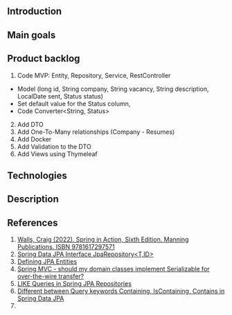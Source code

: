 ## Introduction

## Main goals

## Product backlog
1. Code MVP: Entity, Repository, Service, RestController
- Model (long id, String company, String vacancy, String description, LocalDate sent, Status status)
- Set default value for the Status column,
- Code Converter<String, Status>
2. Add DTO
3. Add One-To-Many relationships (Company - Resumes)
4. Add Docker
5. Add Validation to the DTO
6. Add Views using Thymeleaf

## Technologies

## Description

## References
1. [Walls, Craig (2022). Spring in Action, Sixth Edition. Manning Publications. ISBN 9781617297571](https://www.manning.com/books/spring-in-action-sixth-edition)</br>
2. [Spring Data JPA Interface JpaRepository<T,ID>](https://docs.spring.io/spring-data/jpa/docs/current/api/org/springframework/data/jpa/repository/JpaRepository.html)</br>
3. [Defining JPA Entities](https://www.baeldung.com/jpa-entities)</br>
4. [Spring MVC - should my domain classes implement Serializable for over-the-wire transfer?](https://stackoverflow.com/questions/38457074/spring-mvc-should-my-domain-classes-implement-serializable-for-over-the-wire-t)</br>
5. [LIKE Queries in Spring JPA Repositories](https://www.baeldung.com/spring-jpa-like-queries)</br>
6. [Different between Query keywords Containing, IsContaining, Contains in Spring Data JPA](https://stackoverflow.com/questions/64814957/different-between-query-keywords-containing-iscontaining-contains-in-spring-da)</br>
7. 

